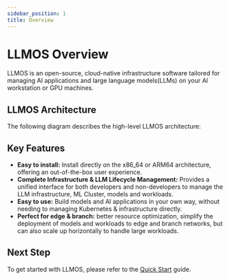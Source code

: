 ```yaml
---
sidebar_position: 1
title: Overview
---
```


# LLMOS Overview

LLMOS is an open-source, cloud-native infrastructure software tailored for managing AI applications and large language models(LLMs) on your AI workstation or GPU machines.

## LLMOS Architecture
The following diagram describes the high-level LLMOS architecture:

## Key Features
- **Easy to install:** Install directly on the x86_64 or ARM64 architecture, offering an out-of-the-box user experience.
- **Complete Infrastructure & LLM Lifecycle Management:** Provides a unified interface for both developers and non-developers to manage the LLM infrastructure, ML Cluster, models and workloads.
- **Easy to use:** Build models and AI applications in your own way, without needing to managing Kubernetes & infrastructure directly.
- **Perfect for edge & branch:** better resource optimization, simplify the deployment of models and workloads to edge and branch networks, but can also scale up horizontally to handle large workloads.

## Next Step

To get started with LLMOS, please refer to the [Quick Start](./quickstart) guide.
